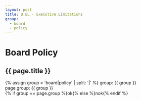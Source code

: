 ```yaml
---
layout: post
title: B.EL - Executive Limitations
group:
  - board
  - policy
---
```


# Board Policy

## {{ page.title }}

{% assign group = 'board|policy' | split: '|' %}
group: {{ group }}  
page.group: {{ group }}  
{% if group == page.group %}ok{% else %}nok{% endif %}

